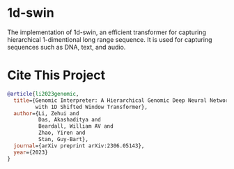 # 1d-swin
The implementation of 1d-swin, an efficient transformer for capturing hierarchical 1-dimentional long range sequence. It is used for capturing sequences such as DNA, text, and audio.





# Cite This Project

```bibtex
@article{li2023genomic,
  title={Genomic Interpreter: A Hierarchical Genomic Deep Neural Network 
         with 1D Shifted Window Transformer},
  author={Li, Zehui and 
          Das, Akashaditya and 
          Beardall, William AV and 
          Zhao, Yiren and 
          Stan, Guy-Bart},
  journal={arXiv preprint arXiv:2306.05143},
  year={2023}
}
```
